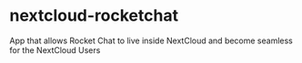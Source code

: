 # nextcloud-rocketchat
App that allows Rocket Chat to live inside NextCloud and become seamless for the NextCloud Users
